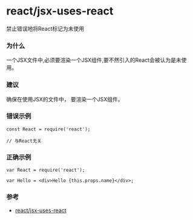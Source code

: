 # react/jsx-uses-react

禁止错误地将React标记为未使用

### 为什么

一个JSX文件中,必须要渲染一个JSX组件,要不然引入的React会被认为是未使用。

### 建议

确保在使用JSX的文件中， 要渲染一个JSX组件。

### 错误示例

```tsx
const React = require('react');

// 与React无关
```

### 正确示例

```tsx
var React = require('react');

var Hello = <div>Hello {this.props.name}</div>;
```

### 参考

- [react/jsx-uses-react](https://github.com/jsx-eslint/eslint-plugin-react/blob/HEAD/docs/rules/jsx-uses-react.md)
